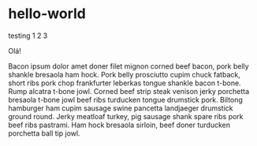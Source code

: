 # hello-world
testing 1 2 3

Olá!

Bacon ipsum dolor amet doner filet mignon corned beef bacon, pork belly shankle bresaola ham hock. Pork belly prosciutto cupim chuck fatback, short ribs pork chop frankfurter leberkas tongue shankle bacon t-bone. Rump alcatra t-bone jowl. Corned beef strip steak venison jerky porchetta bresaola t-bone jowl beef ribs turducken tongue drumstick pork. Biltong hamburger ham cupim sausage swine pancetta landjaeger drumstick ground round. Jerky meatloaf turkey, pig sausage shank spare ribs pork beef ribs pastrami. Ham hock bresaola sirloin, beef doner turducken porchetta ball tip jowl.
